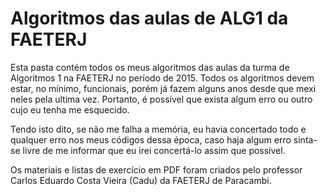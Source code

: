 # Algoritmos das aulas de ALG1 da FAETERJ
 Esta pasta contém todos os meus algoritmos das aulas da turma
 de Algoritmos 1 na FAETERJ no período de 2015. Todos os algoritmos
 devem estar, no mínimo, funcionais, porém já fazem alguns anos
 desde que mexi neles pela ultima vez. Portanto, é possível
 que exista algum erro ou outro cujo eu tenha me esquecido.
 
 Tendo isto dito, se não me falha a memória, eu havia concertado
 todo e qualquer erro nos meus códigos dessa época, caso haja algum
 erro sinta-se livre de me informar que eu irei concertá-lo assim
 que possível.

 Os materiais e listas de exercício em PDF foram criados pelo
 professor Carlos Eduardo Costa Vieira (Cadu) da FAETERJ de Paracambi.

